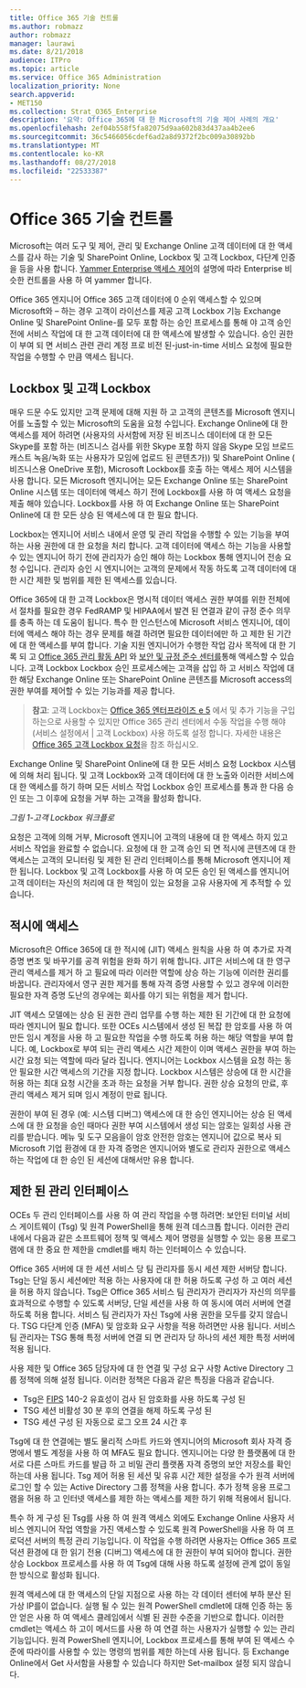 ```yaml
---
title: Office 365 기술 컨트롤
ms.author: robmazz
author: robmazz
manager: laurawi
ms.date: 8/21/2018
audience: ITPro
ms.topic: article
ms.service: Office 365 Administration
localization_priority: None
search.appverid:
- MET150
ms.collection: Strat_O365_Enterprise
description: '요약: Office 365에 대 한 Microsoft의 기술 제어 사례의 개요'
ms.openlocfilehash: 2ef04b558f5fa82075d9aa602b83d437aa4b2ee6
ms.sourcegitcommit: 36c5466056cdef6ad2a8d9372f2bc009a30892bb
ms.translationtype: MT
ms.contentlocale: ko-KR
ms.lasthandoff: 08/27/2018
ms.locfileid: "22533387"
---
```

# <a name="office-365-technology-controls"></a>Office 365 기술 컨트롤 

Microsoft는 여러 도구 및 제어, 관리 및 Exchange Online 고객 데이터에 대 한 액세스를 감사 하는 기술 및 SharePoint Online, Lockbox 및 고객 Lockbox, 다단계 인증을 등을 사용 합니다. [Yammer Enterprise 액세스 제어](office-365-yammer-enterprise-access-controls.md)의 설명에 따라 Enterprise 비슷한 컨트롤을 사용 하 여 yammer 합니다.

Office 365 엔지니어 Office 365 고객 데이터에 0 순위 액세스할 수 있으며 Microsoft와 – 하는 경우 고객이 라이선스를 제공 고객 Lockbox 기능 Exchange Online 및 SharePoint Online-를 모두 포함 하는 승인 프로세스를 통해 야 고객 승인 전에 서비스 작업에 대 한 고객 데이터에 대 한 액세스에 발생할 수 있습니다. 승인 권한이 부여 되 면 서비스 관련 관리 계정 프로 비전 된-just-in-time 서비스 요청에 필요한 작업을 수행할 수 만큼 액세스 됩니다.

## <a name="lockbox-and-customer-lockbox"></a>Lockbox 및 고객 Lockbox
매우 드문 수도 있지만 고객 문제에 대해 지원 하 고 고객의 콘텐츠를 Microsoft 엔지니어를 노출할 수 있는 Microsoft의 도움을 요청 수입니다. Exchange Online에 대 한 액세스를 제어 하려면 (사용자의 사서함에 저장 된 비즈니스 데이터에 대 한 모든 Skype를 포함 하는 (비즈니스 검사를 위한 Skype 포함 하지 않음 Skype 모임 브로드캐스트 녹음/녹화 또는 사용자가 모임에 업로드 된 콘텐츠가)) 및 SharePoint Online ( 비즈니스용 OneDrive 포함), Microsoft Lockbox를 호출 하는 액세스 제어 시스템을 사용 합니다. 모든 Microsoft 엔지니어는 모든 Exchange Online 또는 SharePoint Online 시스템 또는 데이터에 액세스 하기 전에 Lockbox를 사용 하 여 액세스 요청을 제출 해야 있습니다. Lockbox를 사용 하 여 Exchange Online 또는 SharePoint Online에 대 한 모든 상승 된 액세스에 대 한 필요 합니다.

Lockbox는 엔지니어 서비스 내에서 운영 및 관리 작업을 수행할 수 있는 기능을 부여 하는 사용 권한에 대 한 요청을 처리 합니다. 고객 데이터에 액세스 하는 기능을 사용할 수 있는 엔지니어 하기 전에 관리자가 승인 해야 하는 Lockbox 통해 엔지니어 전송 요청 수입니다. 관리자 승인 시 엔지니어는 고객의 문제에서 작동 하도록 고객 데이터에 대 한 시간 제한 및 범위를 제한 된 액세스를 있습니다.

Office 365에 대 한 고객 Lockbox은 명시적 데이터 액세스 권한 부여를 위한 전체에서 절차를 필요한 경우 FedRAMP 및 HIPAA에서 발견 된 연결과 같이 규정 준수 의무를 충족 하는 데 도움이 됩니다. 특수 한 인스턴스에 Microsoft 서비스 엔지니어, 데이터에 액세스 해야 하는 경우 문제를 해결 하려면 필요한 데이터에만 하 고 제한 된 기간에 대 한 액세스를 부여 합니다. 기술 지원 엔지니어가 수행한 작업 감사 목적에 대 한 기록 되 고 [Office 365 관리 활동 API](https://msdn.microsoft.com/library/office/dn707383.aspx) 와 [보안 및 규정 준수 센터를](http://protection.office.com/)통해 액세스할 수 있습니다. 고객 Lockbox Lockbox 승인 프로세스에는 고객을 삽입 하 고 서비스 작업에 대 한 해당 Exchange Online 또는 SharePoint Online 콘텐츠를 Microsoft access의 권한 부여를 제어할 수 있는 기능과를 제공 합니다.

>**참고**: 고객 Lockbox는 [Office 365 엔터프라이즈 e 5](https://products.office.com/business/office-365-enterprise-e5-business-software) 에서 및 추가 기능을 구입 하는으로 사용할 수 있지만 Office 365 관리 센터에서 수동 작업을 수행 해야 (서비스 설정에서 | 고객 Lockbox) 사용 하도록 설정 합니다. 자세한 내용은 [Office 365 고객 Lockbox 요청](https://support.office.com/article/Office-365-Customer-Lockbox-Requests-36f9cdd1-e64c-421b-a7e4-4a54d16440a2)을 참조 하십시오.

Exchange Online 및 SharePoint Online에 대 한 모든 서비스 요청 Lockbox 시스템에 의해 처리 됩니다. 및 고객 Lockbox와 고객 데이터에 대 한 노출와 이러한 서비스에 대 한 액세스를 하기 하며 모든 서비스 작업 Lockbox 승인 프로세스를 통과 한 다음 승인 또는 그 이후에 요청을 거부 하는 고객을 활성화 합니다.
 
*그림 1-고객 Lockbox 워크플로*

요청은 고객에 의해 거부, Microsoft 엔지니어 고객의 내용에 대 한 액세스 하지 있고 서비스 작업을 완료할 수 없습니다. 요청에 대 한 고객 승인 되 면 적시에 콘텐츠에 대 한 액세스는 고객의 모니터링 및 제한 된 관리 인터페이스를 통해 Microsoft 엔지니어 제한 됩니다. Lockbox 및 고객 Lockbox를 사용 하 여 모든 승인 된 액세스를 엔지니어 고객 데이터는 자신의 처리에 대 한 책임이 있는 요청을 고유 사용자에 게 추적할 수 있습니다.

## <a name="just-in-time-access"></a>적시에 액세스
Microsoft은 Office 365에 대 한 적시에 (JIT) 액세스 원칙을 사용 하 여 추가로 자격 증명 변조 및 바꾸기를 공격 위험을 완화 하기 위해 합니다. JIT은 서비스에 대 한 영구 관리 액세스를 제거 하 고 필요에 따라 이러한 역할에 상승 하는 기능에 이러한 권리를 바꿉니다. 관리자에서 영구 권한 제거를 통해 자격 증명 사용할 수 있고 경우에 이러한 필요한 자격 증명 도난의 경우에는 회사를 야기 되는 위험을 제거 합니다.

JIT 액세스 모델에는 상승 된 권한 관리 업무를 수행 하는 제한 된 기간에 대 한 요청에 따라 엔지니어 필요 합니다. 또한 OCEs 시스템에서 생성 된 복잡 한 암호를 사용 하 여 만든 임시 계정을 사용 하 고 필요한 작업을 수행 하도록 허용 하는 해당 역할을 부여 합니다. 예, Lockbox로 부여 되는 관리 액세스 시간 제한이 이며 액세스 권한을 부여 하는 시간 요청 되는 역할에 따라 달라 집니다. 엔지니어는 Lockbox 시스템을 요청 하는 동안 필요한 시간 액세스의 기간을 지정 합니다. Lockbox 시스템은 상승에 대 한 시간을 허용 하는 최대 요청 시간을 초과 하는 요청을 거부 합니다. 권한 상승 요청의 만료, 후 관리 액세스 제거 되며 임시 계정이 만료 됩니다.

권한이 부여 된 경우 (예: 시스템 디버그) 액세스에 대 한 승인 엔지니어는 상승 된 액세스에 대 한 요청을 승인 때마다 권한 부여 시스템에서 생성 되는 암호는 일회성 사용 관리를 받습니다. 메뉴 및 도구 모음을이 암호 안전한 암호는 엔지니어 값으로 복사 되 Microsoft 기업 환경에 대 한 자격 증명은 엔지니어와 별도로 관리자 권한으로 액세스 하는 작업에 대 한 승인 된 세션에 대해서만 유용 합니다.

## <a name="constrained-management-interfaces"></a>제한 된 관리 인터페이스
OCEs 두 관리 인터페이스를 사용 하 여 관리 작업을 수행 하려면: 보안된 터미널 서비스 게이트웨이 (Tsg) 및 원격 PowerShell을 통해 원격 데스크톱 합니다. 이러한 관리 내에서 다음과 같은 소프트웨어 정책 및 액세스 제어 명령을 실행할 수 있는 응용 프로그램에 대 한 중요 한 제한을 cmdlet를 배치 하는 인터페이스 수 있습니다. 

Office 365 서버에 대 한 세션 서비스 당 팀 관리자를 동시 세션 제한 서버당 합니다. Tsg는 단일 동시 세션에만 적용 하는 사용자에 대 한 허용 하도록 구성 하 고 여러 세션을 허용 하지 않습니다. Tsg은 Office 365 서비스 팀 관리자가 관리자가 자신의 의무를 효과적으로 수행할 수 있도록 서버당, 단일 세션을 사용 하 여 동시에 여러 서버에 연결 하도록 허용 합니다. 서비스 팀 관리자가 자신 Tsg에 사용 권한을 모두를 갖지 않습니다. TSG 다단계 인증 (MFA) 및 암호화 요구 사항을 적용 하려면만 사용 됩니다. 서비스 팀 관리자는 TSG 통해 특정 서버에 연결 되 면 관리자 당 하나의 세션 제한 특정 서버에 적용 됩니다.

사용 제한 및 Office 365 담당자에 대 한 연결 및 구성 요구 사항 Active Directory 그룹 정책에 의해 설정 됩니다. 이러한 정책은 다음과 같은 특징을 다음과 같습니다.
- Tsg은 [FIPS](https://www.microsoft.com/en-us/TrustCenter/Compliance/FIPS) 140-2 유효성이 검사 된 암호화를 사용 하도록 구성 된
- TSG 세션 비활성 30 분 후의 연결을 해제 하도록 구성 된
- TSG 세션 구성 된 자동으로 로그 오프 24 시간 후

Tsg에 대 한 연결에는 별도 물리적 스마트 카드와 엔지니어의 Microsoft 회사 자격 증명에서 별도 계정을 사용 하 여 MFA도 필요 합니다. 엔지니어는 다양 한 플랫폼에 대 한 서로 다른 스마트 카드를 발급 하 고 비밀 관리 플랫폼 자격 증명의 보안 저장소를 확인 하는데 사용 됩니다. Tsg 제어 허용 된 세션 및 유휴 시간 제한 설정을 수가 원격 서버에 로그인 할 수 있는 Active Directory 그룹 정책을 사용 합니다. 추가 정책 응용 프로그램을 허용 하 고 인터넷 액세스를 제한 하는 액세스를 제한 하기 위해 적용에서 됩니다.

특수 하 게 구성 된 Tsg를 사용 하 여 원격 액세스 외에도 Exchange Online 사용자 서비스 엔지니어 작업 역할을 가진 액세스할 수 있도록 원격 PowerShell을 사용 하 여 프로덕션 서버의 특정 관리 기능입니다. 이 작업을 수행 하려면 사용자는 Office 365 프로덕션 환경에 대 한 읽기 전용 (디버그) 액세스에 대 한 권한이 부여 되어야 합니다. 권한 상승 Lockbox 프로세스를 사용 하 여 Tsg에 대해 사용 하도록 설정에 관계 없이 동일한 방식으로 활성화 됩니다.

원격 액세스에 대 한 액세스의 단일 지점으로 사용 하는 각 데이터 센터에 부하 분산 된 가상 IP를이 없습니다. 실행 될 수 있는 원격 PowerShell cmdlet에 대해 인증 하는 동안 얻은 사용 하 여 액세스 클레임에서 식별 된 권한 수준을 기반으로 합니다. 이러한 cmdlet는 액세스 하 고이 메서드를 사용 하 여 연결 하는 사용자가 실행할 수 있는 관리 기능입니다. 원격 PowerShell 엔지니어, Lockbox 프로세스를 통해 부여 된 액세스 수준에 따라이를 사용할 수 있는 명령의 범위를 제한 하는데 사용 됩니다. 등 Exchange Online에서 Get 사서함을 사용할 수 있습니다 하지만 Set-mailbox 설정 되지 않습니다.
